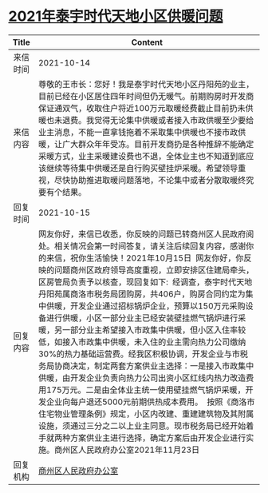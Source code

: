 # <a href="http://www.shangluo.gov.cn/zmhd/ldxxxx.jsp?urltype=leadermail.LeaderMailContentUrl&wbtreeid=1112&leadermailid=8025">2021年泰宇时代天地小区供暖问题</a>
|Title|Content|
|:---:|---|
|来信时间|2021-10-14|
|来信内容|尊敬的王市长：您好！我是泰宇时代天地小区丹阳苑的业主，目前已经在小区居住四年时间但仍无暖气。前期购房时开发商保证通双气，收取住户将近100万元取暖经费截止目前扔未供暖也未退费。我觉得无论集中供暖或者接入市政供暖至少要给业主消息，不能一直拿钱拖着不采取集中供暖也不接市政供暖，让广大群众年年受冻。目前开发商扔是各种推辞不能确定采暖方式，业主采暖建设费也不退，全体业主也不知道到底应该继续等待集中供暖还是自行购买壁挂炉采暖。希望领导重视，尽快协助推进取暖问题落地，不论集中或者分散取暖终究要有个结果。|
|回复时间|2021-10-15|
|回复内容|网友你好，来信已收悉，你反映的问题已转商州区人民政府阅处。相关情况会第一时间答复，请关注后续回复内容，感谢你的来信，祝你生活愉快！2021年10月15日  网友你好，你反映的问题商州区政府领导高度重视，立即安排区住建局牵头，区房管局负责予以核查，现回复如下:  经调查，泰宇时代天地丹阳苑属商洛市税务局团购房，共406户，购房合同约定为集中供暖，开发企业通过招标锅炉企业，预算以150万元采购设备进行供暖，小区一部分业主已经安装壁挂燃气锅炉进行采暖，另一部分业主希望接入市政集中供暖，但小区入住率较低，如接入市政集中供暖，未入住的业主需向热力公司缴纳30%的热力基础运营费。经我区积极协调，开发企业与市税务局协商决定，制定两套方案供业主选择：一是接入市政集中供暖，由开发企业负责向热力公司出资小区红线内热力改造费用175万元。二是由全体业主统一使用壁挂燃气锅炉采暖，开发企业向每户退还5000元前期供热成本费用。  按照《商洛市住宅物业管理条例》规定，小区内改建、重建建筑物及其附属设施，须通过三分之二以上业主同意。现市税务局已经开始着手就两种方案供业主进行选择，确定方案后由开发企业进行实施。商州区人民政府办公室2021年11月23日|
|回复机构|<a href="../../categories/agencies/商州区人民政府办公室.md">商州区人民政府办公室</a>|
